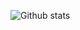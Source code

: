 ![Github stats](https://github-readme-stats-ruby-one.vercel.app/api?username=guerrap&theme=dark&show_icons=true)
